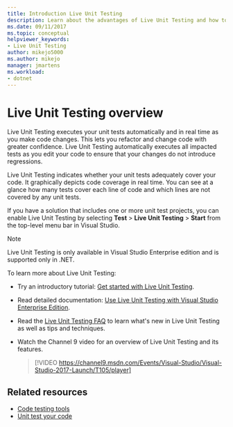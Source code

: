 ```yaml
---
title: Introduction Live Unit Testing
description: Learn about the advantages of Live Unit Testing and how to use it when unit testing your projects.
ms.date: 09/11/2017
ms.topic: conceptual
helpviewer_keywords:
- Live Unit Testing
author: mikejo5000
ms.author: mikejo
manager: jmartens
ms.workload:
- dotnet
---
```

# Live Unit Testing overview

Live Unit Testing executes your unit tests automatically and in real time as you make code changes. This lets you refactor and change code with greater confidence. Live Unit Testing automatically executes all impacted tests as you edit your code to ensure that your changes do not introduce regressions.

Live Unit Testing indicates whether your unit tests adequately cover your code. It graphically depicts code coverage in real time. You can see at a glance how many tests cover each line of code and which lines are not covered by any unit tests.

If you have a solution that includes one or more unit test projects, you can enable Live Unit Testing by selecting **Test** > **Live Unit Testing** > **Start** from the top-level menu bar in Visual Studio.

> [!NOTE]
> Live Unit Testing is only available in Visual Studio Enterprise edition and is supported only in .NET.

To learn more about Live Unit Testing:

- Try an introductory tutorial: [Get started with Live Unit Testing](live-unit-testing-start.md).

- Read detailed documentation: [Use Live Unit Testing with Visual Studio Enterprise Edition](live-unit-testing.md).

- Read the [Live Unit Testing FAQ](live-unit-testing-faq.yml) to learn what's new in Live Unit Testing as well as tips and techniques.

- Watch the Channel 9 video for an overview of Live Unit Testing and its features.</p>

   > [!VIDEO https://channel9.msdn.com/Events/Visual-Studio/Visual-Studio-2017-Launch/T105/player]

## Related resources

- [Code testing tools](https://visualstudio.microsoft.com/vs/testing-tools/)
- [Unit test your code](unit-test-your-code.md)
